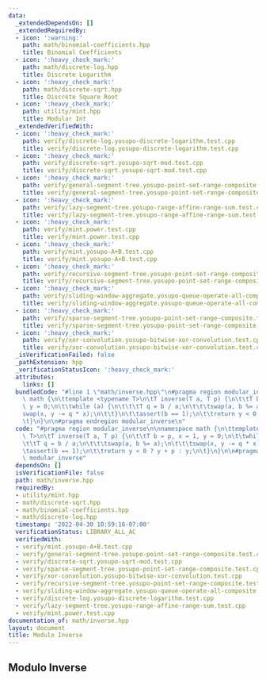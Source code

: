 ```yaml
---
data:
  _extendedDependsOn: []
  _extendedRequiredBy:
  - icon: ':warning:'
    path: math/binomial-coefficients.hpp
    title: Binomial Coefficients
  - icon: ':heavy_check_mark:'
    path: math/discrete-log.hpp
    title: Discrete Logarithm
  - icon: ':heavy_check_mark:'
    path: math/discrete-sqrt.hpp
    title: Discrete Square Root
  - icon: ':heavy_check_mark:'
    path: utility/mint.hpp
    title: Modular Int
  _extendedVerifiedWith:
  - icon: ':heavy_check_mark:'
    path: verify/discrete-log.yosupo-discrete-logarithm.test.cpp
    title: verify/discrete-log.yosupo-discrete-logarithm.test.cpp
  - icon: ':heavy_check_mark:'
    path: verify/discrete-sqrt.yosupo-sqrt-mod.test.cpp
    title: verify/discrete-sqrt.yosupo-sqrt-mod.test.cpp
  - icon: ':heavy_check_mark:'
    path: verify/general-segment-tree.yosupo-point-set-range-composite.test.cpp
    title: verify/general-segment-tree.yosupo-point-set-range-composite.test.cpp
  - icon: ':heavy_check_mark:'
    path: verify/lazy-segment-tree.yosupo-range-affine-range-sum.test.cpp
    title: verify/lazy-segment-tree.yosupo-range-affine-range-sum.test.cpp
  - icon: ':heavy_check_mark:'
    path: verify/mint.power.test.cpp
    title: verify/mint.power.test.cpp
  - icon: ':heavy_check_mark:'
    path: verify/mint.yosupo-A+B.test.cpp
    title: verify/mint.yosupo-A+B.test.cpp
  - icon: ':heavy_check_mark:'
    path: verify/recursive-segment-tree.yosupo-point-set-range-composite.test.cpp
    title: verify/recursive-segment-tree.yosupo-point-set-range-composite.test.cpp
  - icon: ':heavy_check_mark:'
    path: verify/sliding-window-aggregate.yosupo-queue-operate-all-composite.test.cpp
    title: verify/sliding-window-aggregate.yosupo-queue-operate-all-composite.test.cpp
  - icon: ':heavy_check_mark:'
    path: verify/sparse-segment-tree.yosupo-point-set-range-composite.test.cpp
    title: verify/sparse-segment-tree.yosupo-point-set-range-composite.test.cpp
  - icon: ':heavy_check_mark:'
    path: verify/xor-convolution.yosupo-bitwise-xor-convolution.test.cpp
    title: verify/xor-convolution.yosupo-bitwise-xor-convolution.test.cpp
  _isVerificationFailed: false
  _pathExtension: hpp
  _verificationStatusIcon: ':heavy_check_mark:'
  attributes:
    links: []
  bundledCode: "#line 1 \"math/inverse.hpp\"\n#pragma region modular_inverse\n\nnamespace\
    \ math {\n\ttemplate <typename T>\n\tT inverse(T a, T p) {\n\t\tT b = p, x = 1,\
    \ y = 0;\n\t\twhile (a) {\n\t\t\tT q = b / a;\n\t\t\tswap(a, b %= a);\n\t\t\t\
    swap(x, y -= q * x);\n\t\t}\n\t\tassert(b == 1);\n\t\treturn y < 0 ? y + p : y;\n\
    \t}\n}\n\n#pragma endregion modular_inverse\n"
  code: "#pragma region modular_inverse\n\nnamespace math {\n\ttemplate <typename\
    \ T>\n\tT inverse(T a, T p) {\n\t\tT b = p, x = 1, y = 0;\n\t\twhile (a) {\n\t\
    \t\tT q = b / a;\n\t\t\tswap(a, b %= a);\n\t\t\tswap(x, y -= q * x);\n\t\t}\n\t\
    \tassert(b == 1);\n\t\treturn y < 0 ? y + p : y;\n\t}\n}\n\n#pragma endregion\
    \ modular_inverse"
  dependsOn: []
  isVerificationFile: false
  path: math/inverse.hpp
  requiredBy:
  - utility/mint.hpp
  - math/discrete-sqrt.hpp
  - math/binomial-coefficients.hpp
  - math/discrete-log.hpp
  timestamp: '2022-04-30 10:59:16-07:00'
  verificationStatus: LIBRARY_ALL_AC
  verifiedWith:
  - verify/mint.yosupo-A+B.test.cpp
  - verify/general-segment-tree.yosupo-point-set-range-composite.test.cpp
  - verify/discrete-sqrt.yosupo-sqrt-mod.test.cpp
  - verify/sparse-segment-tree.yosupo-point-set-range-composite.test.cpp
  - verify/xor-convolution.yosupo-bitwise-xor-convolution.test.cpp
  - verify/recursive-segment-tree.yosupo-point-set-range-composite.test.cpp
  - verify/sliding-window-aggregate.yosupo-queue-operate-all-composite.test.cpp
  - verify/discrete-log.yosupo-discrete-logarithm.test.cpp
  - verify/lazy-segment-tree.yosupo-range-affine-range-sum.test.cpp
  - verify/mint.power.test.cpp
documentation_of: math/inverse.hpp
layout: document
title: Modulo Inverse
---
```


## Modulo Inverse